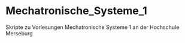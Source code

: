 # Mechatronische_Systeme_1
Skripte zu Vorlesungen Mechatronische Systeme 1 an der Hochschule Merseburg
